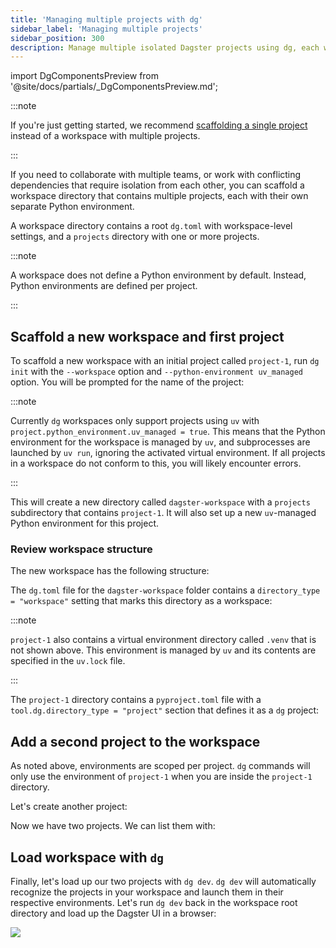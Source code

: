 ```yaml
---
title: 'Managing multiple projects with dg'
sidebar_label: 'Managing multiple projects'
sidebar_position: 300
description: Manage multiple isolated Dagster projects using dg, each with unique environments, by creating a workspace directory with dg init.
---
```


import DgComponentsPreview from '@site/docs/partials/\_DgComponentsPreview.md';

<DgComponentsPreview />

:::note

If you're just getting started, we recommend [scaffolding a single project](/guides/labs/dg/creating-a-project) instead of a workspace with multiple projects.

:::

If you need to collaborate with multiple teams, or work with conflicting dependencies that require isolation from each other, you can scaffold a workspace directory that contains multiple projects, each with their own separate Python environment.

A workspace directory contains a root `dg.toml` with workspace-level settings, and a `projects` directory with one or more projects.

:::note

A workspace does not define a Python environment by default. Instead, Python environments are defined per project.

:::

## Scaffold a new workspace and first project

To scaffold a new workspace with an initial project called `project-1`, run `dg init` with the `--workspace` option and `--python-environment uv_managed` option. You will be prompted for the name of the project:

<CliInvocationExample path="docs_snippets/docs_snippets/guides/dg/workspace/1-dg-init.txt" />

:::note

Currently `dg` workspaces only support projects using `uv` with `project.python_environment.uv_managed = true`. This means that the Python environment for the workspace is managed by `uv`, and subprocesses are launched by `uv run`, ignoring the activated virtual environment. If all projects in a workspace do not conform to this, you will likely encounter errors.

:::

This will create a new directory called `dagster-workspace` with a `projects` subdirectory that contains `project-1`. It will also set up a new `uv`-managed Python environment for this project.

### Review workspace structure

The new workspace has the following structure:

<CliInvocationExample path="docs_snippets/docs_snippets/guides/dg/workspace/2-tree.txt" />

The `dg.toml` file for the `dagster-workspace` folder contains a `directory_type = "workspace"` setting that marks this directory as a workspace:

<CodeExample
  path="docs_snippets/docs_snippets/guides/dg/workspace/3-dg.toml"
  language="TOML"
  title="dagster-workspace/dg.toml"
/>

:::note

`project-1` also contains a virtual environment directory called `.venv` that is not shown above. This environment is managed by `uv` and its contents are specified in the `uv.lock` file.

:::

The `project-1` directory contains a `pyproject.toml` file with a
`tool.dg.directory_type = "project"` section that defines it as a `dg` project:

<CodeExample
  path="docs_snippets/docs_snippets/guides/dg/workspace/4-project-pyproject.toml"
  language="TOML"
  title="dagster-workspace/projects/project-1/pyproject.toml"
/>

## Add a second project to the workspace

As noted above, environments are scoped per project. `dg` commands will only use the environment of `project-1` when you are inside the `project-1` directory.

Let's create another project:

<CliInvocationExample path="docs_snippets/docs_snippets/guides/dg/workspace/5-scaffold-project.txt" />

Now we have two projects. We can list them with:

<CliInvocationExample path="docs_snippets/docs_snippets/guides/dg/workspace/6-project-list.txt" />

## Load workspace with `dg`

Finally, let's load up our two projects with `dg dev`. `dg dev` will automatically recognize the projects in your workspace and launch them in their respective environments. Let's run `dg dev` back in the workspace root directory and load up the Dagster UI in a browser:

<CliInvocationExample contents="cd ../.. && dg dev" />

![](/images/guides/build/projects-and-components/setting-up-a-workspace/two-projects.png)